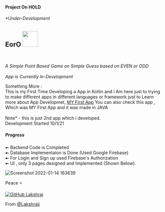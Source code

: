 <h4> Project On HOLD  </h4>
<h6>*Under-Development</h6>


<h2> EorO <img src="https://media.giphy.com/media/mGcNjsfWAjY5AEZNw6/giphy.gif" width="50"></h2><br>
<p><em>A Simple Point Based Game on Simple Guess based on EVEN or ODD</br></br>App is Currently In-Development
</em></p>

<p> Something More : </br>
This is my First Time Developing a App in Kotlin and i Am here just to trying to make different apps in different languages or framework just to Learn more about App Developmet, <a href="https://github.com/lakshrajj/HSBTE_APP">MY First App</a> You can also check this app , Which was MY First App and it was made in JAVA <br><br>Note* - this is just 2nd app which i developed. </br>Development Started 10/1/21</p>

<h5> Progress </h5>
<p> ➼ Backend Code is Completed  </br>➼  Database Implementaion is Done (Used Google Firebase) </br>➼  For Login and Sign up used Firebase's Authorization </br>➼ UI , only 3 pages designed and Implemented (Shown Below).</p>

![Screenshot 2022-01-14 163639](https://user-images.githubusercontent.com/70052551/150691539-34350d83-a859-437c-b367-ffadf58e5694.png)

<p>Peace ⭐️</p>



[![GitHub Lakshraj](https://img.shields.io/github/followers/lakshrajj?label=follow&style=social)](https://github.com/lakshrajj)



 From [@Lakshrajj](https://github.com/lakshrajj)
